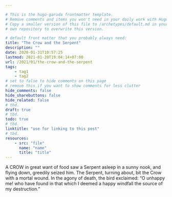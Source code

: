 ```yaml
---

# This is the hugo-garuda frontmatter template.
# Remove comments and items you won't need in your daily work with Hugo.
# Copy a smaller version of this file to /archetypes/default.md in your
# own repository to overwrite this version.

# default front matter that you probably always need:
title: "The Crow and the Serpent"
description: ""
date: 2020-01-31T10:57:25
lastmod: 2021-01-20T19:04:14+07:00
url: /2021/01/the-crow-and-the-serpent
tags:
    - tag1
    - tag2
# set to false to hide comments on this page
# remove this if you want to show comments for less clutter
hide_comments: false
hide_sharebuttons: false
hide_related: false
# tbd.
draft: true
# tbd.
todo: true
# tbd.
linktitle: "use for linking to this post"
# tbd.
resources:
    - src: "file"
      name: "name"
      title: "title"
---
```

A CROW in great want of food saw a Serpent asleep in a sunny nook, and flying down, greedily seized him. The Serpent, turning about, bit the Crow with a mortal wound. In the agony of death, the bird exclaimed: “O unhappy me! who have found in that which I deemed a happy windfall the source of my destruction.”
